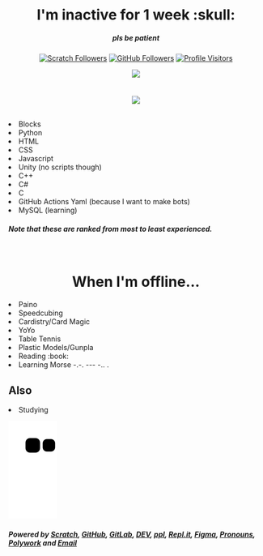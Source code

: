 <h1 align='center'> I'm inactive for 1 week :skull:</h1>
<h5 align='center'>pls be patient</h5>

<div align='center'>
  
[![Scratch Followers](https://img.shields.io/badge/dynamic/json?label=Followers&query=statistics.followers&url=https%3A%2F%2Fscratchdb.lefty.one%2Fv3%2Fuser%2Finfo%2FWjplatformer&color=darkspringgreen&style=for-the-badge&logo=scratch&logoColor=778899)](https://scratch.mit.edu/users/Wjplatformer/)
[![GitHub Followers](https://img.shields.io/github/followers/Wjplatformer?color=darkspringgreen&logo=github&style=for-the-badge)](https://github.com/Wjplatformer?tab=followers/)
[![Profile Visitors](https://komarev.com/ghpvc/?username=wjplatformer&label=Profile%20views&color=brightgreen&style=for-the-badge&logo=github)](https://github.com/wjplatformer)

<img src="https://discord.c99.nl/widget/theme-3/985078244384595999.png">

<!-- ![Editor](https://img.shields.io/badge/VSCode-0078D4?style=for-the-badge&logo=visual%20studio%20code&logoColor=white)
![Editor 2](https://img.shields.io/badge/Visual_Studio-5C2D91?style=for-the-badge&logo=visual%20studio&logoColor=white)
![Editor 3](https://img.shields.io/badge/PyCharm-000000.svg?&style=for-the-badge&logo=PyCharm&logoColor=white)
![Editor 4](https://img.shields.io/badge/replit-667881?style=for-the-badge&logo=replit&logoColor=white)
![Editor 5](https://img.shields.io/badge/Arduino_IDE-00979D?style=for-the-badge&logo=arduino&logoColor=white)  END
![Scratch](https://img.shields.io/badge/Scratch-4D97FF?style=for-the-badge&logo=Scratch&logoColor=white)
![Python](https://img.shields.io/badge/Python-FFD43B?style=for-the-badge&logo=python&logoColor=blue)
![HTML5](https://img.shields.io/badge/HTML5-E34F26?style=for-the-badge&logo=html5&logoColor=white)
![CSS](https://img.shields.io/badge/CSS3-1572B6?style=for-the-badge&logo=css3&logoColor=white)
![Javascript](https://img.shields.io/badge/JavaScript-323330?style=for-the-badge&logo=javascript&logoColor=F7DF1E)
![Cpp](https://img.shields.io/badge/C%2B%2B-00599C?style=for-the-badge&logo=c%2B%2B&logoColor=white)
![Csharp](https://img.shields.io/badge/C%23-239120?style=for-the-badge&logo=c-sharp&logoColor=white)
![Numpy](https://img.shields.io/badge/Numpy-777BB4?style=for-the-badge&logo=numpy&logoColor=white)
![Pandas](https://img.shields.io/badge/Pandas-2C2D72?style=for-the-badge&logo=pandas&logoColor=white)
![Plotly](https://img.shields.io/badge/Plotly-239120?style=for-the-badge&logo=plotly&logoColor=white)
![Flask](https://img.shields.io/badge/Flask-000000?style=for-the-badge&logo=flask&logoColor=white)
![MySQL](https://img.shields.io/badge/MySQL-005C84?style=for-the-badge&logo=mysql&logoColor=white)
![SQLite](https://img.shields.io/badge/SQLite-07405E?style=for-the-badge&logo=sqlite&logoColor=white)
![MD](https://img.shields.io/badge/Markdown-000000?style=for-the-badge&logo=markdown&logoColor=white)
![UNITY](https://img.shields.io/badge/Unity-100000?style=for-the-badge&logo=unity&logoColor=white) END 
![GH Pages](https://img.shields.io/badge/GitHub%20Pages-222222?style=for-the-badge&logo=GitHub%20Pages&logoColor=white)
![PYPI](https://img.shields.io/badge/pypi-3775A9?style=for-the-badge&logo=pypi&logoColor=white)
![Actions](https://img.shields.io/badge/GitHub_Actions-2088FF?style=for-the-badge&logo=github-actions&logoColor=white)  END
![Windows](https://img.shields.io/badge/Windows-0078D6?style=for-the-badge&logo=windows&logoColor=white)
![MC](https://img.shields.io/badge/Microsoft-666666?style=for-the-badge&logo=microsoft&logoColor=white)  END 
![GMAIL](https://img.shields.io/badge/Gmail-D14836?style=for-the-badge&logo=gmail&logoColor=white)
![Outlook](https://img.shields.io/badge/Microsoft_Outlook-0078D4?style=for-the-badge&logo=microsoft-outlook&logoColor=white)
![me](https://img.shields.io/badge/website-000000?style=for-the-badge&logo=About.me&logoColor=white)
![GH](https://img.shields.io/badge/GitHub-100000?style=for-the-badge&logo=github&logoColor=white)
![GL](https://img.shields.io/badge/GitLab-330F63?style=for-the-badge&logo=gitlab&logoColor=white)
![DEV](https://img.shields.io/badge/dev.to-0A0A0A?style=for-the-badge&logo=devdotto&logoColor=white)
![Polywork](https://img.shields.io/badge/polywork-543DE0?style=for-the-badge&logo=polywork&logoColor=white)
![Figma](https://img.shields.io/badge/Figma-F24E1E?style=for-the-badge&logo=figma&logoColor=white)
![Canva](https://img.shields.io/badge/Canva-%2300C4CC.svg?&style=for-the-badge&logo=Canva&logoColor=white)
![GGM](https://img.shields.io/badge/Google%20Meet-00897B?style=for-the-badge&logo=google-meet&logoColor=white)
![TOOM](https://img.shields.io/badge/Zoom-2D8CFF?style=for-the-badge&logo=zoom&logoColor=white)  END 
![GIT](https://img.shields.io/badge/GIT-E44C30?style=for-the-badge&logo=git&logoColor=white)
![Powershell](https://img.shields.io/badge/powershell-5391FE?style=for-the-badge&logo=powershell&logoColor=white)
![Window CMD](https://img.shields.io/badge/windows%20terminal-4D4D4D?style=for-the-badge&logo=windows%20terminal&logoColor=white)  END 
![Chrome](https://img.shields.io/badge/Google_chrome-4285F4?style=for-the-badge&logo=Google-chrome&logoColor=white)
![Edge](https://img.shields.io/badge/Microsoft_Edge-0078D7?style=for-the-badge&logo=Microsoft-edge&logoColor=white)  END 
![Acer](https://img.shields.io/badge/acer%20Aspire%203-83B81A?style=for-the-badge&logo=acer&logoColor=white)  END 
![FCC](https://img.shields.io/badge/freecodecamp-27273D?style=for-the-badge&logo=freecodecamp&logoColor=white)  END -->
 
 </div>
 
<br>
<p align=center><img align="center" src="https://github-readme-streak-stats.herokuapp.com/?user=Wjplatformer&theme=soft-green&border=3DDD70"/></p>

<br>


<li>Blocks</li>
<li>Python</li>
<li>HTML</li>
<li>CSS</li>
<li>Javascript</li>
<li>Unity (no scripts though)</li>
<li>C++</li>
<li>C#</li>
<li>C</li>
<li>GitHub Actions Yaml (because I want to make bots)</li>
<li>MySQL (learning)</li>

##### Note that these are ranked from most to least experienced.

<br>
<h1 align='center'>When I'm offline...</h1>
<li>Paino</li>
<li>Speedcubing</li>
<li>Cardistry/Card Magic</li>
<li>YoYo</li>
<li>Table Tennis</li>
<li>Plastic Models/Gunpla</li>
<li>Reading :book:</li>
<li>Learning Morse -.-. --- -.. .

</a></li>
  
## Also

<li>Studying</li>

![snake](https://raw.githubusercontent.com/Wjplatformer/Wjplatformer/output/github-contribution-grid-snake.svg)

##### Powered by [Scratch](https://scratch.mit.edu/users/Wjplatformer), [GitHub](https://github.com/Wjplatformer), [GitLab](https://gitlab.com/Wjplatformer), [DEV](https://dev.to/Wjplatformer/), [ppl](https://ppl.moe/u/Wjplatformer), [Repl.it](https://replit.com/@Wjplatformer?username=Wjplatformer), [Figma](https://figma.com/@Wjplatformer), [Pronouns](https://en.pronouns.page/@wjplatformer), [Polywork](https://poly.work/wjplatformer) and [Email](mailto:Wjplatformer@gmail.com)
<!--[![Scratch Messages](https://img.shields.io/badge/dynamic/json?label=Unread%20Messages&query=count&url=https%3A%2F%2Fapi.scratch.mit.edu%2Fusers%2FWjplatformer%2Fmessages%2Fcount&color=darkspringgreen&style=for-the-badge&logo=scratch&logoColor=778899)](https://scratch.mit.edu/users/Wjplatformer/)

task: automate counter by adding actions for ignoring myself-->

